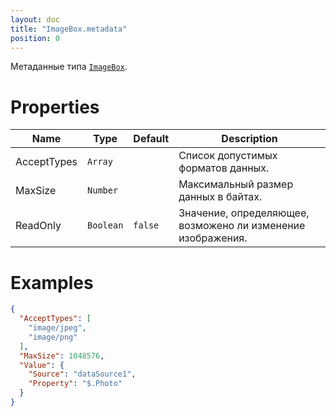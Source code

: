 ```yaml
---
layout: doc
title: "ImageBox.metadata"
position: 0
---
```


Метаданные типа [`ImageBox`](../).

# Properties

|Name|Type|Default|Description|
|----|----|----|-----------|
|AcceptTypes|`Array`||Список допустимых форматов данных.|
|MaxSize|`Number`||Максимальный размер данных в байтах.|
|ReadOnly|`Boolean`|`false`|Значение, определяющее, возможено ли изменение изображения.|

# Examples

```json
{
  "AcceptTypes": [
    "image/jpeg",
    "image/png"
  ],
  "MaxSize": 1048576,
  "Value": {
    "Source": "dataSource1",
    "Property": "$.Photo"
  }
}
```

